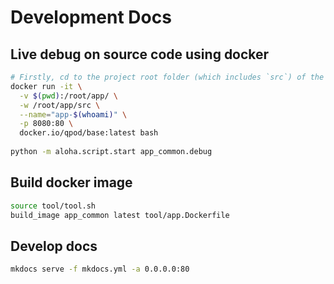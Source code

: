 # Development Docs

## Live debug on source code using docker

```bash
# Firstly, cd to the project root folder (which includes `src`) of the project, and then:  
docker run -it \
  -v $(pwd):/root/app/ \
  -w /root/app/src \
  --name="app-$(whoami)" \
  -p 8080:80 \
  docker.io/qpod/base:latest bash
  
python -m aloha.script.start app_common.debug
```

## Build docker image

```bash
source tool/tool.sh
build_image app_common latest tool/app.Dockerfile
```

## Develop docs

```bash
mkdocs serve -f mkdocs.yml -a 0.0.0.0:80
```
